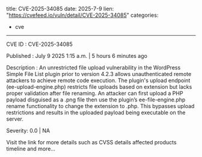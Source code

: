  
title: CVE-2025-34085
date: 2025-7-9
lien: "https://cvefeed.io/vuln/detail/CVE-2025-34085"
categories:
  - cve
---

CVE ID : CVE-2025-34085

Published :  July 9
2025
1:15 a.m. | 5 hours
6 minutes ago

Description : An unrestricted file upload vulnerability in the WordPress Simple File List plugin prior to version 4.2.3 allows unauthenticated remote attackers to achieve remote code execution. The plugin's upload endpoint (ee-upload-engine.php) restricts file uploads based on extension
but lacks proper validation after file renaming. An attacker can first upload a PHP payload disguised as a .png file
then use the plugin’s ee-file-engine.php rename functionality to change the extension to .php. This bypasses upload restrictions and results in the uploaded payload being executable on the server.

Severity: 0.0 | NA

Visit the link for more details
such as CVSS details
affected products
timeline
and more...
